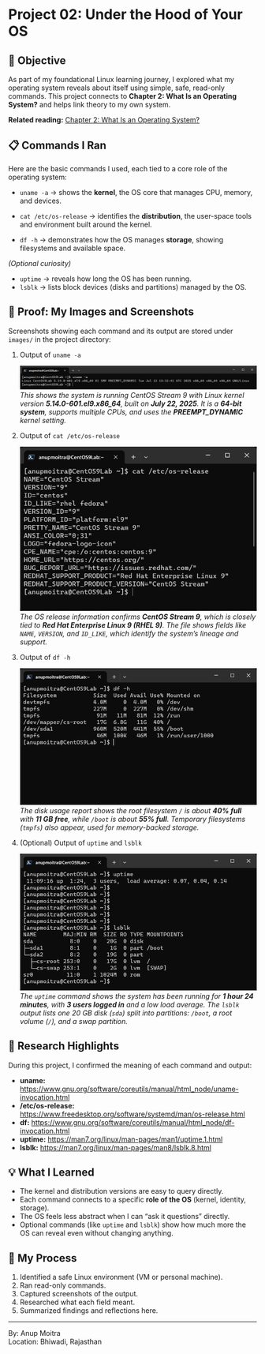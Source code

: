 # Project 02: Under the Hood of Your OS

## 📝 Objective

As part of my foundational Linux learning journey, I explored what my operating system reveals about itself using simple, safe, read-only commands. This project connects to **Chapter 2: What Is an Operating System?** and helps link theory to my own system.

**Related reading:** [Chapter 2: What Is an Operating System?](https://github.com/anup-moitra/foundational-linux-training/blob/main/01-understanding-linux-concepts/02-understanding-the-os.md)

## 📋 Commands I Ran

Here are the basic commands I used, each tied to a core role of the operating system:

- `uname -a` → shows the **kernel**, the OS core that manages CPU, memory, and devices.  

- `cat /etc/os-release` → identifies the **distribution**, the user-space tools and environment built around the kernel.  

- `df -h` → demonstrates how the OS manages **storage**, showing filesystems and available space.  

*(Optional curiosity)*  

- `uptime` → reveals how long the OS has been running.  
- `lsblk` → lists block devices (disks and partitions) managed by the OS.  

## 📸 Proof: My Images and Screenshots

Screenshots showing each command and its output are stored under `images/` in the project directory:  


1. Output of `uname -a`  

   ![uname -a](https://github.com/anup-moitra/foundational-linux-training/blob/main/Projects/images/uname-a.png)  
   *This shows the system is running CentOS Stream 9 with Linux kernel version **5.14.0-601.el9.x86_64**, built on **July 22, 2025**. It is a **64-bit system**, supports multiple CPUs, and uses the **PREEMPT_DYNAMIC** kernel setting.*  



2. Output of `cat /etc/os-release`  

   ![os-release](https://github.com/anup-moitra/foundational-linux-training/blob/main/Projects/images/os-release-info.png)  
   *The OS release information confirms **CentOS Stream 9**, which is closely tied to **Red Hat Enterprise Linux 9 (RHEL 9)**. The file shows fields like `NAME`, `VERSION`, and `ID_LIKE`, which identify the system’s lineage and support.*  



3. Output of `df -h`  

   ![df -h](https://github.com/anup-moitra/foundational-linux-training/blob/main/Projects/images/disk_usage_df-h.png)  
   *The disk usage report shows the root filesystem `/` is about **40% full** with **11 GB free**, while `/boot` is about **55% full**. Temporary filesystems (`tmpfs`) also appear, used for memory-backed storage.*  



4. (Optional) Output of `uptime` and `lsblk`  

   ![uptime and lsblk](https://github.com/anup-moitra/foundational-linux-training/blob/main/Projects/images/output-uptime-lsblk.png)  
   *The `uptime` command shows the system has been running for **1 hour 24 minutes**, with **3 users logged in** and a low load average. The `lsblk` output lists one 20 GB disk (`sda`) split into partitions: `/boot`, a root volume (`/`), and a swap partition.*  



## 🔗 Research Highlights

During this project, I confirmed the meaning of each command and output:

- **uname:** https://www.gnu.org/software/coreutils/manual/html_node/uname-invocation.html  
- **/etc/os-release:** https://www.freedesktop.org/software/systemd/man/os-release.html  
- **df:** https://www.gnu.org/software/coreutils/manual/html_node/df-invocation.html  
- **uptime:** https://man7.org/linux/man-pages/man1/uptime.1.html  
- **lsblk:** https://man7.org/linux/man-pages/man8/lsblk.8.html  

## 💡 What I Learned

- The kernel and distribution versions are easy to query directly.  
- Each command connects to a specific **role of the OS** (kernel, identity, storage).  
- The OS feels less abstract when I can “ask it questions” directly.  
- Optional commands (like `uptime` and `lsblk`) show how much more the OS can reveal even without changing anything.  

## 📁 My Process

1. Identified a safe Linux environment (VM or personal machine).  
2. Ran read-only commands.  
3. Captured screenshots of the output.  
4. Researched what each field meant.  
5. Summarized findings and reflections here.  

---

By: Anup Moitra  
Location: Bhiwadi, Rajasthan  
